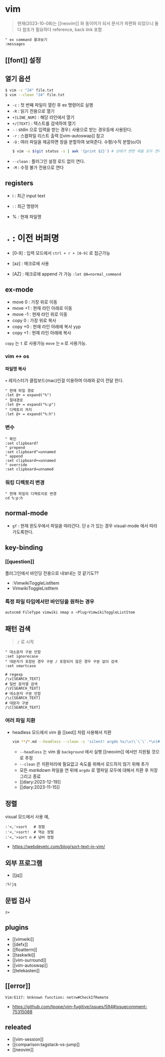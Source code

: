 # vim
> 현재(2023-10-08)는 [[neovim]] 와 동이어가 되서 문서가 파편화 되었으니 둘다 참조가 필요하다
> reference, back link 포함

```vim
" ex command 결과보기
:messages
```

## [[font]] 설정
## 열기 옵션
```sh
$ vim -c "24" file.txt
$ vim --clean "24" file.txt
```
- `-c` : 첫 번째 파일이 열린 후 ex 명령어로 실행
- `-R` : 읽기 전용으로 열기
- `+[LINE_NUM]` : 해당 라인에서 열기
- `+/[TEXT]` : 텍스트를 검색하여 열기
- `-` : stdin 으로 입력을 받는 경우`|` 사용으로 받는 경우등에 사용된다.
- `-r` : 스왑파일 리스트 출력 [[vim-autoswap]] 참고
- `-O` : 여러 파일을 제공하면 창을 분할하여 보여준다. 수평/수직 분할(o/O)
  ```sh
  $ vim -o $(git status -s | awk '{print $2}') # 상태가 변한 애들 모두 연다.
  ```
- `--clean` : 플러그인 설정 로드 없이 연다.
- `-M` : 수정 불가 전용으로 연다

## registers
- i : 최근 input text
- : : 최근 명령어
- % : 현재 파일명
- # : 이전 버퍼명

- [0-9] : 입력 모드에서 `ctrl + r + [0-9]` 로 접근가능
- [az] : 매크로에 사용
- [AZ] : 매크로에 append 가 가능 `:let @A=normal_command`

## ex-mode
- move 0 : 가장 위로 이동
- move +1 : 현재 라인 아래로 이동
- move -1 : 현재 라인 위로 이동
- copy 0 : 가장 위로 복사
- copy +0 : 현재 라인 아래에 복사 yyp
- copy +1 : 현재 라인 아래에 복사

`copy` 는 `t` 로 사용가능 `move` 는 `m` 로 사용가능.

### vim <-> os
#### 파일명 복사
`+` 레지스터가 클립보드(mac)인걸 이용하여 아래와 같이 전달 한다.
```vim
" 현재 파일 경로
:let @+ = expand("%")
" 절대경로
:let @+ = expand("%:p")
" 디렉토리 까지
:let @+ = expand("%:h")
```

### 변수
```vim
" 확인
:set clipboard?
" prepend
:set clipboard^=unnamed
" append
:set clipboard+=unnamed
" override
:set clipboard=unnamed
```

### 워킹 디렉토리 변경
```vim
" 현재 파일의 디렉토리로 변경
cd %:p:h
```

## normal-mode
- `gf` : 현재 윈도우에서 파일을 따라간다. 단 `@` 가 있는 경우 visual-mode 에서 따라가도록한다.

## key-binding
### <Plug> [[question]]
플러그인에서 바인딩 전용으로 내보내는 것 같기도??
- :VimwikiToggleListItem<CR>
- <Plug>VimwikiToggleListItem

### 특정 파일 타입에서만 바인딩을 원하는 경우
```sh
autocmd FileType vimwiki nmap x <Plug>VimwikiToggleListItem
```

## 패턴 검색
> `/` 로 시작

```vim
" 대소문자 구분 안함
:set ignorecase
" 대문자가 포함된 경우 구분 / 포함되지 않은 경우 구분 없이 검색
:set smartcase
```

```vim
# regexp
/\v[SEARCH_TEXT]
# 일반 문자열 검색
/\V[SEARCH_TEXT]
# 대소문자 구분 안함
/\c[SEARCH_TEXT]
# 대문자 구분
/\C[SEARCH_TEXT]
```

### 여러 파일 치환
- headless 모드에서 vim 을 [[sed]] 처럼 사용해서 치환
  ```sh
  vim **/*.md --headless --clean -c 'silent! argdo %s/\v(\`\`\`.*\n)##/\1\r##/g | update | q' 
  ```
  - `--headless` 는 vim 을 `background` 에서 실행 [[neovim]] 에서만 지원될 것으로 추정
  - `--clean` 은 치환처리에 필요없고 속도를 위해서 로드하지 않기 위해 추가
  - 모든 *markdown* 파일을 연 뒤에 `argdo` 로 열파일 모두에 대해서 치환 후 저장 그리고 종료
  + [[diary:2023-12-19]]
  + [[diary:2023-11-15]]

## 정렬
visual 모드에서 사용 예, 
```vim
:'<,'>sort   # 정렬
:'<,'>sort!  # 역순 정렬
:'<,'>sort n # 넘버 정렬
```

- https://webdevetc.com/blog/sort-text-in-vim/

## 외부 프로그램
- [[jq]]
```vim
:%!jq
```

## 문법 검사

```vim normal
z=
```

## plugins
- [[vimwiki]]
- [[defx]]
- [[floatterm]]
- [[taskwiki]]
- [[vim-surround]]
- [[vim-autoswap]]
- [[telekasten]]

## [[error]]
```vim
Vim:E117: Unknown function: netrw#CheckIfRemote
```
- https://github.com/tpope/vim-fugitive/issues/594#issuecomment-75315088


## releated
- [[vim-session]]
- [[comparison:tagstack-vs-jump]]
- [[neovim]]
